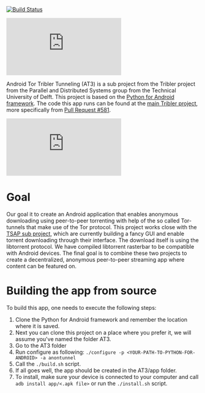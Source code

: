 [![Build Status](http://jenkins.tribler.org/job/Build-AT3-ARM-32/badge/icon)](http://jenkins.tribler.org/job/Build-AT3-ARM-32/)

![Android Tor Tribler Tunnelling (AT3)](http://forum.tribler.org/download/file.php?id=206)

Android Tor Tribler Tunneling (AT3) is a sub project from the Tribler project from the Parallel and Distributed Systems group from the Technical University of Delft. This project is based on the [Python for Android framework](https://github.com/kivy/python-for-android/). The code this app runs can be found at the [main Tribler project](https://github.com/Tribler/tribler), more specifically from [Pull Request #581](https://github.com/Tribler/tribler/pull/581).

![Test download succeeded!](http://forum.tribler.org/download/file.php?id=204)

Goal
====

Our goal it to create an Android application that enables anonymous downloading using peer-to-peer torrenting with help of the so called Tor-tunnels that make use of the Tor protocol. This project works close with the [TSAP sub project](https://github.com/wtud/tsap), which are currently building a fancy GUI and enable torrent downloading through their interface. The download itself is using the libtorrent protocol. We have compiled libtorrent rasterbar to be compatible with Android devices.
The final goal is to combine these two projects to create a decentralized, anonymous peer-to-peer streaming app where content can be featured on.


Building the app from source
============================

To build this app, one needs to execute the following steps:

1. Clone the Python for Android framework and remember the location where it is saved.
2. Next you can clone this project on a place where you prefer it, we will assume you've named the folder AT3.
3. Go to the AT3 folder
4. Run configure as following: `./configure -p <YOUR-PATH-TO-PYTHON-FOR-ANDROID> -a anontunnel`
5. Call the `./build.sh` script.
6. If all goes well, the app should be created in the AT3/app folder.
7. To install, make sure your device is connected to your computer and call ``adb install app/<.apk file>`` or run the `./install.sh` script.
 
